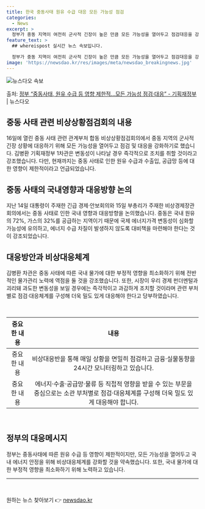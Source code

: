 ```yaml
---
title: 한국 중동사태 원유 수급 대응 모든 가능성 점검
categories:
  - News
excerpt: >
  정부가 중동 지역이 여전히 군사적 긴장이 높은 만큼 모든 가능성을 열어두고 점검대응을 강화할 방침이다. 김병…
feature_text: >
  ## whereispost 실시간 뉴스 속보입니다.

  정부가 중동 지역이 여전히 군사적 긴장이 높은 만큼 모든 가능성을 열어두고 점검대응을 강화할 방침이다. 김병…
image: 'https://newsdao.kr/res/images/meta/newsdao_breakingnews.jpg'
---
```


![뉴스다오 속보](https://newsdao.kr/res/images/meta/newsdao_breakingnews.jpg)

<p>출처: <a href="https://newsdao.kr/3597" rel="dofollow">정부 “중동사태, 원유 수급 등 영향 제한적…모든 가능성 점검·대응” - 기획재정부</a> | 뉴스다오</p>

<h2 data-ke-size="size26">중동 사태 관련 비상상황점검회의 내용</h2>

<p data-ke-size="size16">16일에 열린 중동 사태 관련 관계부처 합동 비상상황점검회의에서 중동 지역의 군사적 긴장 상황에 대응하기 위해 모든 가능성을 열어두고 점검 및 대응을 강화하기로 했습니다. 김병환 기획재정부 1차관은 변동성이 나타날 경우 즉각적으로 조치를 취할 것이라고 강조했습니다. 다만, 현재까지는 중동 사태로 인한 원유 수급과 수출입, 공급망 등에 대한 영향이 제한적이라고 언급되었습니다.</p>

<h2 data-ke-size="size26">중동 사태의 국내영향과 대응방향 논의</h2>

<p data-ke-size="size16">지난 14일 대통령이 주재한 긴급 경제·안보회의와 15일 부총리가 주재한 비상경제장관회의에서는 중동 사태로 인한 국내 영향과 대응방향을 논의했습니다. 중동은 국내 원유의 72%, 가스의 32%를 공급하는 지역이기 때문에 국제 에너지가격 변동성이 심화할 가능성에 유의하고, 에너지 수급 차질이 발생하지 않도록 대비책을 마련해야 한다는 것이 강조되었습니다.</p>

<h2 data-ke-size="size26">대응방안과 비상대응체계</h2>

<p data-ke-size="size16">김병환 차관은 중동 사태에 따른 국내 물가에 대한 부정적 영향을 최소화하기 위해 전반적인 물가관리 노력에 역점을 둘 것을 강조했습니다. 또한, 시장이 우리 경제 펀더멘털과 괴리돼 과도한 변동성을 보일 경우에는 즉각적이고 과감하게 조치할 것이라며 관련 부처별로 점검·대응체계를 구성해 더욱 밀도 있게 대응해야 한다고 당부하였습니다.</p>

<p data-ke-size="size16">&nbsp;</p>

<table>
	<thead>
		<tr>
			<th style="text-align: center;">중요한 내용</th>
			<th style="text-align: center;">내용</th>
		</tr>
	</thead>
	<tbody>
		<tr>
			<td style="text-align: center;">중요한 내용</td>
			<td style="text-align: center;">비상대응반을 통해 매일 상황을 면밀히 점검하고 금융·실물동향을 24시간 모니터링하고 있습니다.</td>
		</tr>
		<tr>
			<td style="text-align: center;">중요한 내용</td>
			<td style="text-align: center;">에너지·수출·공급망·물류 등 직접적 영향을 받을 수 있는 부문을 중심으로는 소관 부처별로 점검·대응체계를 구성해 더욱 밀도 있게 대응해야 합니다.</td>
		</tr>
	</tbody>
</table>

<p data-ke-size="size16">&nbsp;</p>

<h2 data-ke-size="size26">정부의 대응메시지</h2>

<p data-ke-size="size16">정부는 중동사태에 따른 원유 수급 등 영향이 제한적이지만, 모든 가능성을 열어두고 국내 에너지 안정을 위해 비상대응체계를 강화할 것을 약속했습니다. 또한, 국내 물가에 대한 부정적 영향을 최소화하기 위해 노력하고 있습니다.</p>

<hr>

<p data-ke-size="size16">&nbsp;</p> 

원하는 뉴스 찾아보기 👉 <a href="https://newsdao.kr" rel="dofollow">newsdao.kr</a>


